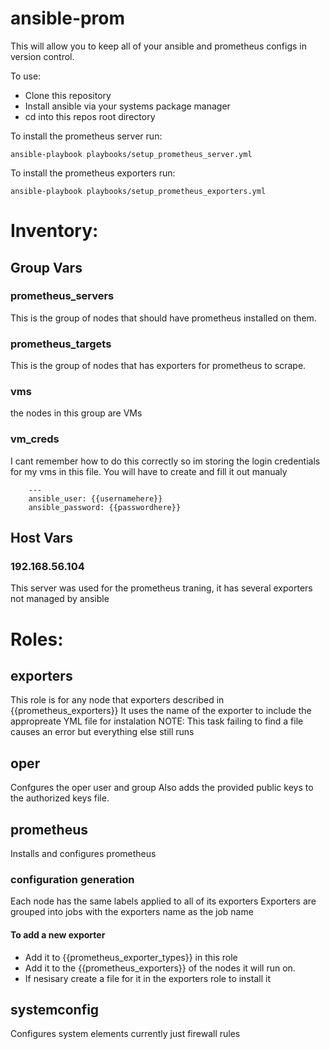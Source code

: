 # ansible-prom

This will allow you to keep all of your ansible and prometheus configs in version control.

To use:
* Clone this repository
* Install ansible via your systems package manager
* cd into this repos root directory

To install the prometheus server run:
```
ansible-playbook playbooks/setup_prometheus_server.yml
```

To install the prometheus exporters run:
```
ansible-playbook playbooks/setup_prometheus_exporters.yml
```

# Inventory:
## Group Vars
### prometheus_servers
This is the group of nodes that should have prometheus installed on them. 
### prometheus_targets
This is the group of nodes that has exporters for prometheus to scrape.
### vms
the nodes in this group are VMs
### vm_creds
I cant remember how to do this correctly so im storing the login credentials for my vms in this file. You will have to create and fill it out manualy
```
    ---
    ansible_user: {{usernamehere}}
    ansible_password: {{passwordhere}}
```
## Host Vars
### 192.168.56.104
This server was used for the prometheus traning, it has several exporters not managed by ansible

# Roles:

## exporters
This role is for any node that exporters described in {{prometheus_exporters}}
It uses the name of the exporter to include the appropreate YML file for instalation
NOTE: This task failing to find a file causes an error but everything else still runs

## oper
Confgures the oper user and group
Also adds the provided public keys to the authorized keys file.

## prometheus
Installs and configures prometheus

### configuration generation
Each node has the same labels applied to all of its exporters
Exporters are grouped into jobs with the exporters name as the job name

#### To add a new exporter
* Add it to {{prometheus_exporter_types}} in this role 
* Add it to the {{prometheus_exporters}} of the nodes it will run on.
* If nesisary create a file for it in the exporters role to install it 

## systemconfig
Configures system elements
currently just firewall rules

